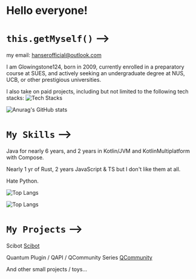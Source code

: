 # Hello everyone!
# `this.getMyself()` -->
my email: hanserofficial@outlook.com 

I am Glowingstone124, born in 2009, currently enrolled in a preparatory course at SUES, and actively seeking an undergraduate degree at NUS, UCB, or other prestigious universities.

I also take on paid projects, including but not limited to the following tech stacks: 
![Tech Stacks](https://skillicons.dev/icons?i=c,cpp,cs,ktor,kotlin,rust,go,javascript,typescript,java,vscode,idea,clion,webstorm,mysql,redis,postgresql,nginx,vue,react,css,git,linux,docker,vim,debian,dotnet)

![Anurag's GitHub stats](https://github-readme-stats.vercel.app/api?username=glowingstone124&count_private=true&theme=cobalt&show_icons=true)

# `My Skills` -->
Java for nearly 6 years, and 2 years in Kotlin/JVM and KotlinMultiplatform with Compose.

Nearly 1 yr of Rust, 2 years JavaScript & TS but I don't like them at all.

Hate Python.

![Top Langs](https://github-readme-stats.vercel.app/api/top-langs/?username=glowingstone124&size_weight=0.5&count_weight=0.5)

![Top Langs](https://api.githubtrends.io/user/svg/glowingstone124/langs?theme=dark)
# `My Projects` -->
Scibot [Scibot](https://scibot.glowingstone.cn/)

Quantum Plugin / QAPI / QCommunity Series [QCommunity](https://app.qoriginal.vip)

And other small projects / toys...
